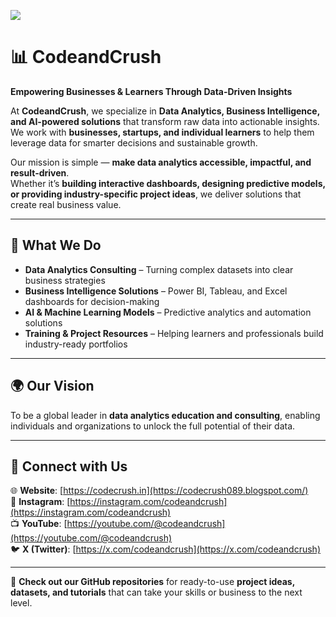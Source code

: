 ![](https://komarev.com/ghpvc/?username=codeandcrush&label=Profile%20Views&color=0e75b6&style=flat)

# 📊 CodeandCrush

**Empowering Businesses & Learners Through Data-Driven Insights**

At **CodeandCrush**, we specialize in **Data Analytics, Business Intelligence, and AI-powered solutions** that transform raw data into actionable insights.  
We work with **businesses, startups, and individual learners** to help them leverage data for smarter decisions and sustainable growth.

Our mission is simple — **make data analytics accessible, impactful, and result-driven**.  
Whether it’s **building interactive dashboards, designing predictive models, or providing industry-specific project ideas**, we deliver solutions that create real business value.

---

## 🏢 What We Do

- **Data Analytics Consulting** – Turning complex datasets into clear business strategies  
- **Business Intelligence Solutions** – Power BI, Tableau, and Excel dashboards for decision-making  
- **AI & Machine Learning Models** – Predictive analytics and automation solutions  
- **Training & Project Resources** – Helping learners and professionals build industry-ready portfolios  

---

## 🌍 Our Vision
To be a global leader in **data analytics education and consulting**, enabling individuals and organizations to unlock the full potential of their data.

---

## 📌 Connect with Us

🌐 **Website**: [https://codecrush.in](https://codecrush089.blogspot.com/)  
📸 **Instagram**: [https://instagram.com/codeandcrush](https://instagram.com/codeandcrush)  
📺 **YouTube**: [https://youtube.com/@codeandcrush](https://youtube.com/@codeandcrush)  
🐦 **X (Twitter)**: [https://x.com/codeandcrush](https://x.com/codeandcrush)   

---

🚀 **Check out our GitHub repositories** for ready-to-use **project ideas, datasets, and tutorials** that can take your skills or business to the next level.
